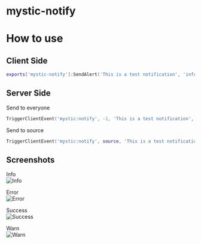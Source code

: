 # mystic-notify

# How to use
## Client Side
```lua
exports['mystic-notify']:SendAlert('This is a test notification', 'info')
```

## Server Side
Send to everyone
```lua
TriggerClientEvent('mystic:notify', -1, 'This is a test notification', 'info')
```
Send to source
```lua
TriggerClientEvent('mystic:notify', source, 'This is a test notification', 'info')
```

## Screenshots
Info \
![Info](https://cdn.izmystic.gay/images/u6fnpurq.png) 

Error \
![Error](https://cdn.izmystic.gay/images/htsq1qad.png)

Success \
![Success](https://cdn.izmystic.gay/images/y785g5fj.png) 

Warn \
![Warn](https://cdn.izmystic.gay/images/cb2ymc5s.png) 
